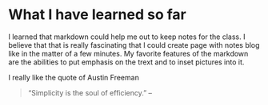 # What I have learned so far
I learned that markdown could help me out to keep notes for the class. I believe that that is really fascinating that I could create page with notes blog like in the 
matter of a few minutes.
My favorite features of the markdown are the abilities to put emphasis on the trext and to inset pictures into it.   


I really like the quote of Austin Freeman
> “Simplicity is the soul of efficiency.” – 
